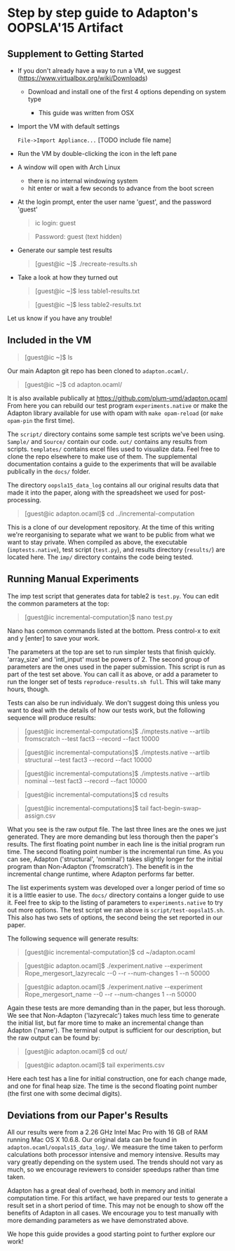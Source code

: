 Step by step guide to Adapton's OOPSLA'15 Artifact
==================================================

Supplement to Getting Started
-----------------------------

* If you don't already have a way to run a VM, we suggest (https://www.virtualbox.org/wiki/Downloads)

  * Download and install one of the first 4 options depending on system type
    
    * This guide was written from OSX

* Import the VM with default settings

  `File->Import Appliance...` [TODO include file name]

* Run the VM by double-clicking the icon in the left pane

* A window will open with Arch Linux

  * there is no internal windowing system
  * hit enter or wait a few seconds to advance from the boot screen

* At the login prompt, enter the user name 'guest', and the password 'guest'

  >ic login: guest

  >Password: guest (text hidden)

* Generate our sample test results

  >[guest@ic ~]$ ./recreate-results.sh

* Take a look at how they turned out

  >[guest@ic ~]$ less table1-results.txt

  >[guest@ic ~]$ less table2-results.txt

Let us know if you have any trouble!

Included in the VM
------------------

  >[guest@ic ~]$ ls

Our main Adapton git repo has been cloned to `adapton.ocaml/`.
  >[guest@ic ~]$ cd adapton.ocaml/

It is also available publically at https://github.com/plum-umd/adapton.ocaml
From here you can rebuild our test program `experiments.native` or make the Adapton library available for use with opam with `make opam-reload` (or `make opam-pin` the first time).

The `script/` directory contains some sample test scripts we've been using. `Sample/` and `Source/` contain our code. `out/` contains any results from scripts. `templates/` contains excel files used to visualize data. Feel free to clone the repo elsewhere to make use of them. The supplemental documentation contains a guide to the experiments that will be available publically in the `docs/` folder.

The directory `oopsla15_data_log` contains all our original results data that made it into the paper, along with the spreadsheet we used for post-processing.

  >[guest@ic adapton.ocaml]$ cd ../incremental-computation

This is a clone of our development repository. At the time of this writing we're reorganising to separate what we want to be public from what we want to stay private. When compiled as above, the executable (`imptests.native`), test script (`test.py`), and results directory (`results/`) are located here. The `imp/` directory contains the code being tested. 


Running Manual Experiments
--------------------------

The imp test script that generates data for table2 is `test.py`. You can edit the common parameters at the top:
  >[guest@ic incremental-computation]$ nano test.py

Nano has common commands listed at the bottom. Press control-x to exit and y [enter] to save your work.

The parameters at the top are set to run simpler tests that finish quickly. 'array_size' and 'intl_input' must be powers of 2. The second group of parameters are the ones used in the paper submission. This script is run as part of the test set above. You can call it as above, or add a parameter to run the longer set of tests `reproduce-results.sh full`. This will take many hours, though.

Tests can also be run individualy. We don't suggest doing this unless you want to deal with the details of how our tests work, but the following sequence will produce results:

  >[guest@ic incremental-computations]$ ./imptests.native --artlib fromscratch --test fact3 --record --fact 10000

  >[guest@ic incremental-computations]$ ./imptests.native --artlib structural --test fact3 --record --fact 10000

  >[guest@ic incremental-computations]$ ./imptests.native --artlib nominal --test fact3 --record --fact 10000

  >[guest@ic incremental-computations]$ cd results

  >[guest@ic incremental-computations]$ tail fact-begin-swap-assign.csv

What you see is the raw output file. The last three lines are the ones we just generated. They are more demanding but less thorough then the paper's results. The first floating point number in each line is the initial program run time. The second floating point number is the incremental run time. As you can see, Adapton ('structural', 'nominal') takes slightly longer for the initial program than Non-Adapton ('fromscratch'). The benefit is in the incremental change runtime, where Adapton performs far better.

The list experiments system was developed over a longer period of time so it is a little easier to use. The `docs/` directory contains a longer guide to use it. Feel free to skip to the listing of parameters to `experiments.native` to try out more options. The test script we ran above is `script/test-oopsla15.sh`. This also has two sets of options, the second being the set reported in our paper.

The following sequence will generate results:

  >[guest@ic incremental-computation]$ cd ~/adapton.ocaml

  >[guest@ic adapton.ocaml]$ ./experiment.native --experiment Rope_mergesort_lazyrecalc --0 --r --num-changes 1 --n 50000

  >[guest@ic adapton.ocaml]$ ./experiment.native --experiment Rope_mergesort_name --0 --r --num-changes 1 --n 50000

Again these tests are more demanding than in the paper, but less thorough. We see that Non-Adapton ('lazyrecalc') takes much less time to generate the initial list, but far more time to make an incremental change than Adapton ('name'). The terminal output is sufficient for our description, but the raw output can be found by:

  >[guest@ic adapton.ocaml]$ cd out/

  >[guest@ic adapton.ocaml]$ tail experiments.csv

Here each test has a line for initial construction, one for each change made, and one for final heap size. The time is the second floating point number (the first one with some decimal digits).

Deviations from our Paper's Results
-----------------------------------

All our results were from a 2.26 GHz Intel Mac Pro with 16 GB of RAM running Mac OS X 10.6.8. Our original data can be found in `adapton.ocaml/oopals15_data_log/`. We measure the time taken to perform calculations both processor intensive and memory intensive. Results may vary greatly depending on the system used. The trends should not vary as much, so we encourage reviewers to consider speedups rather than time taken.

Adapton has a great deal of overhead, both in memory and initial computation time. For this artifact, we have prepared our tests to generate a result set in a short period of time. This may not be enough to show off the benefits of Adapton in all cases. We encourage you to test manually with more demanding parameters as we have demonstrated above.


We hope this guide provides a good starting point to further explore our work!
